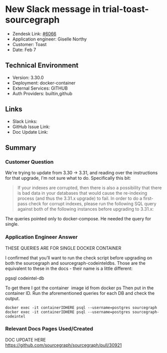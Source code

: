 

# New Slack message in trial-toast-sourcegraph <!-- Ticket Title  Hint: include keywords to make it searchable -->

- Zendesk Link: [#6066](https://sourcegraph.zendesk.com/agent/tickets/6066)
- Application engineer: Giselle Northy
- Customer: Toast <!-- Redact if this contains personally identifying information -->
- Date: Feb 7

<!-- Data populated from integration, speak to Ben Gordon or Michael Bali if not working -->
<!-- During Internal team trial, fill missing data manually (we are waiting for all data to sync) -->

## Technical Environment
- Version: 3.30.0​
- Deployment: docker-container
- External Services: GITHUB
- Auth Providers: builtin,github


## Links
<!-- Data for application engineer manual entry -->
- Slack Links:
- GitHub Issue Link:
- Doc Update Link:

## Summary
### Customer Question

We're trying to update from 3.30 -> 3.31, and reading over the instructions for that upgrade, I'm not sure what to do. Specifically this bit:
> If your indexes are corrupted, then there is also a possibility that there is bad data in your databases that would cause the re-indexing process (and thus the 3.31.x upgrade) to fail. In order to do a first-pass check for corrupt indexes, please run the following SQL query against both of the following instances before upgrading to 3.31.x:

The queries pointed only to docker-compose. He needed the query for single.

### Application Engineer Answer

THESE QUERIES ARE FOR SINGLE DOCKER CONTAINER

I confirmed that you’ll want to run the check script before upgrading on both the sourcegraph and sourcegraph-codeinteldbs.
Those are the equivalent to these in the docs - their name is a little different:
 

pgsql
codeintel-db

To get there I got the container  image id from docker ps
Then put in the container ID. Run the aforementioned queries for each DB and check the output.
 

`docker exec -it containerIDHERE psql --username=postgres sourcegraph`
`docker exec -it containerIDHERE psql --username=postgres sourcegraph-codeintel`


### Relevant Docs Pages Used/Created

DOC UPDATE HERE https://github.com/sourcegraph/sourcegraph/pull/30921

<!-- Once complete, upload a copy to https://github.com/sourcegraph/support-tools-internal/tree/main/resolved-tickets as a .md file -->
<!-- Name the file 6066.md -->
